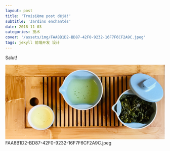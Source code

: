 ```yaml
---
layout: post
title: 'Troisième post déjà!'
subtitle: 'Jardins enchantés'
date: 2018-11-03
categories: 技术
cover: '/assets/img/FAA8B1D2-BD87-42F0-9232-16F7F6CF2A9C.jpeg'
tags: jekyll 前端开发 设计
---
```


Salut!

![My helpful screenshot](/assets/img/FAA8B1D2-BD87-42F0-9232-16F7F6CF2A9C.jpeg)
FAA8B1D2-BD87-42F0-9232-16F7F6CF2A9C.jpeg
